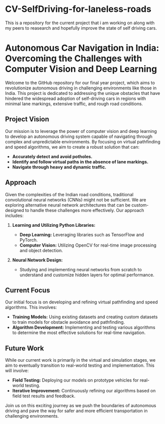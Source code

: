 # CV-SelfDriving-for-laneless-roads
This is a repository for the current project that i am working on along with my peers to reasearch and hopefully improve the state of self driving cars.

# Autonomous Car Navigation in India: Overcoming the Challenges with Computer Vision and Deep Learning

Welcome to the GitHub repository for our final year project, which aims to revolutionize autonomous driving in challenging environments like those in India. This project is dedicated to addressing the unique obstacles that have hindered the widespread adoption of self-driving cars in regions with minimal lane markings, extensive traffic, and rough road conditions.

## Project Vision

Our mission is to leverage the power of computer vision and deep learning to develop an autonomous driving system capable of navigating through complex and unpredictable environments. By focusing on virtual pathfinding and speed algorithms, we aim to create a robust solution that can:

- **Accurately detect and avoid potholes.**
- **Identify and follow virtual paths in the absence of lane markings.**
- **Navigate through heavy and dynamic traffic.**

## Approach

Given the complexities of the Indian road conditions, traditional convolutional neural networks (CNNs) might not be sufficient. We are exploring alternative neural network architectures that can be custom-designed to handle these challenges more effectively. Our approach includes:

1. **Learning and Utilizing Python Libraries:**
   - **Deep Learning:** Leveraging libraries such as TensorFlow and PyTorch.
   - **Computer Vision:** Utilizing OpenCV for real-time image processing and object detection.

2. **Neural Network Design:**
   - Studying and implementing neural networks from scratch to understand and customize hidden layers for optimal performance.

## Current Focus

Our initial focus is on developing and refining virtual pathfinding and speed algorithms. This involves:

- **Training Models:** Using existing datasets and creating custom datasets to train models for obstacle avoidance and pathfinding.
- **Algorithm Development:** Implementing and testing various algorithms to determine the most effective solutions for real-time navigation.

## Future Work

While our current work is primarily in the virtual and simulation stages, we aim to eventually transition to real-world testing and implementation. This will involve:

- **Field Testing:** Deploying our models on prototype vehicles for real-world testing.
- **Iterative Improvement:** Continuously refining our algorithms based on field test results and feedback.

Join us on this exciting journey as we push the boundaries of autonomous driving and pave the way for safer and more efficient transportation in challenging environments.

